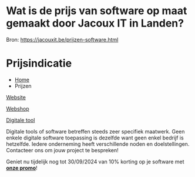 # Wat is de prijs van software op maat gemaakt door Jacoux IT in Landen?

Bron: https://jacouxit.be/prijzen-software.html

# Prijsindicatie

* [Home](/index.html)
* Prijzen



[Website](/prijzen.html#scroll-site)

[Webshop](/prijzen-webshop.html#scroll-shop)

[Digitale tool](/prijzen-software.html#scroll-soft)

Digitale tools of software betreffen steeds zeer specifiek maatwerk. Geen enkele digitale software toepassing is dezelfde want geen enkel bedrijf is hetzelfde. Iedere onderneming heeft
verschillende noden en doelstellingen. Contacteer ons om jouw project te bespreken!
  
Geniet nu tijdelijk nog tot 30/09/2024 van 10% korting op je software met [**onze promo**](/promo-Landen.html)!
